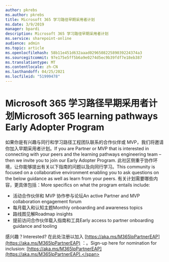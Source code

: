 ```yaml
---
author: pkrebs
ms.author: pkrebs
title: Microsoft 365 学习路径早期采用者计划
ms.date: 3/9/2019
manager: bpardi
description: Microsoft 365 学习路径早期采用者计划
ms.service: sharepoint-online
audience: admin
ms.topic: article
ms.openlocfilehash: 58b11e451d632aaad029650822589039224374a3
ms.sourcegitcommit: 97e175e5ff5b6a9e0274d5ec9b39fdf7e18eb387
ms.translationtype: MT
ms.contentlocale: zh-CN
ms.lasthandoff: 04/25/2021
ms.locfileid: "51999478"
---
```

# <a name="microsoft-365-learning-pathways-early-adopter-program"></a><span data-ttu-id="a6bd4-103">Microsoft 365 学习路径早期采用者计划</span><span class="sxs-lookup"><span data-stu-id="a6bd4-103">Microsoft 365 learning pathways Early Adopter Program</span></span>

<span data-ttu-id="a6bd4-104">如果你是有兴趣与同行和学习路径工程团队联系的合作伙伴或 MVP，我们将邀请你加入早期采用者计划。</span><span class="sxs-lookup"><span data-stu-id="a6bd4-104">If you are Partner or MVP that is interested in connecting with your peers and the learning pathways engineering team – then we invite you to join our Early Adopter Program.</span></span> <span data-ttu-id="a6bd4-105">此社区侧重于协作环境，让你能够提出有关以下指南的问题以及向同行学习。</span><span class="sxs-lookup"><span data-stu-id="a6bd4-105">This community is focused on a collaborative environment enabling you to ask questions on the below guidance as well as learn from your peers.</span></span> <span data-ttu-id="a6bd4-106">有关计划需要哪些内容，更具体包括：</span><span class="sxs-lookup"><span data-stu-id="a6bd4-106">More specifics on what the program entails include:</span></span>  
- <span data-ttu-id="a6bd4-107">活动合作伙伴和 MVP 协作参与论坛</span><span class="sxs-lookup"><span data-stu-id="a6bd4-107">An active Partner and MVP collaboration engagement forum</span></span> 
- <span data-ttu-id="a6bd4-108">每月载入和认知主题</span><span class="sxs-lookup"><span data-stu-id="a6bd4-108">Monthly onboarding and awareness topics</span></span> 
- <span data-ttu-id="a6bd4-109">路线图见解</span><span class="sxs-lookup"><span data-stu-id="a6bd4-109">Roadmap insights</span></span> 
- <span data-ttu-id="a6bd4-110">提前访问合作伙伴载入指南和工具</span><span class="sxs-lookup"><span data-stu-id="a6bd4-110">Early access to partner onboarding guidance and tooling</span></span> 

<span data-ttu-id="a6bd4-111">感兴趣？</span><span class="sxs-lookup"><span data-stu-id="a6bd4-111">Interested?</span></span> <span data-ttu-id="a6bd4-112">在此处注册以加入 [https://aka.ms/M365lpPartnerEAP](https://aka.ms/M365lpPartnerEAP) ：。</span><span class="sxs-lookup"><span data-stu-id="a6bd4-112">Sign-up here for nomination for inclusion: [https://aka.ms/M365lpPartnerEAP](https://aka.ms/M365lpPartnerEAP).</span></span>   
